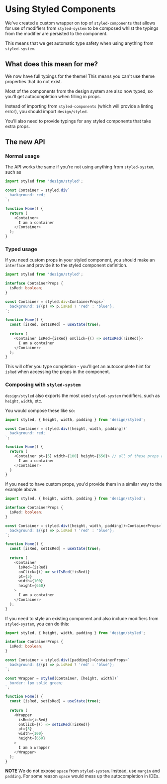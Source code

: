 # Using Styled Components

We've created a custom wrapper on top of `styled-components` that allows for use of modifiers from `styled-system` to be
composed whilst the typings from the modifier are persisted to the component.

This means that we get automatic type safety when using anything from `styled-system`.

## What does this mean for me?

We now have full typings for the theme! This means you can't use theme properties that do not exist.

Most of the components from the design system are also now typed, so you'll get autocompletion when filling in props.

Instead of importing from `styled-components` (which will provide a linting error), you should import `design/styled`.

You'll also need to provide typings for any styled components that take extra props.

## The new API

### Normal usage

The API works the same if you're not using anything from `styled-system`, such as

```typescript jsx
import styled from 'design/styled';

const Container = styled.div`
  background: red;
`;

function Home() {
  return (
    <Container>
      I am a container
    </Container>
  );
}
```

### Typed usage

If you need custom props in your styled component, you should make an `interface` and provide it to the styled component definition.

```typescript jsx
import styled from 'design/styled';

interface ContainerProps {
  isRed: boolean;
}

const Container = styled.div<ContainerProps>`
  background: ${(p) => p.isRed ? 'red' : 'blue'};
`;

function Home() {
  const [isRed, setIsRed] = useState(true);
  
  return (
    <Container isRed={isRed} onClick={() => setIsRed(!isRed)}>
      I am a container
    </Container>
  );
}
```

This will offer you type completion - you'll get an autocomplete hint for `isRed` when accessing the props in the component.

### Composing with `styled-system`

`design/styled` also exports the most used `styled-system` modifiers, such as `height`, `width`, etc.

You would compose these like so:

```typescript jsx
import styled, { height, width, padding } from 'design/styled';

const Container = styled.div([height, width, padding])`
  background: red;
`;

function Home() {
  return (
    <Container pt={5} width={100} height={650}> // all of these props are typed
      I am a container
    </Container>
  )
}
```

If you need to have custom props, you'd provide them in a similar way to the example above.

```typescript jsx
import styled, { height, width, padding } from 'design/styled';

interface ContainerProps {
  isRed: boolean;
}

const Container = styled.div([height, width, padding])<ContainerProps>`
  background: ${(p) => p.isRed ? 'red' : 'blue'};
`;

function Home() {
  const [isRed, setIsRed] = useState(true);
  
  return (
    <Container 
      isRed={isRed} 
      onClick={() => setIsRed(!isRed)}
      pt={5} 
      width={100}
      height={650}
    >
      I am a container
    </Container>
  );
}
```

If you need to style an existing component and also include modifiers from `styled-system`, you can do this:

```typescript jsx
import styled, { height, width, padding } from 'design/styled';

interface ContainerProps {
  isRed: boolean;
}

const Container = styled.div([padding])<ContainerProps>`
  background: ${(p) => p.isRed ? 'red' : 'blue'};
`;

const Wrapper = styled(Container, [height, width])`
  border: 1px solid green;
`;

function Home() {
  const [isRed, setIsRed] = useState(true);
  
  return (
    <Wrapper 
      isRed={isRed} 
      onClick={() => setIsRed(!isRed)}
      pt={5} 
      width={100}
      height={650}
    >
      I am a wrapper
    </Wrapper>
  );
}
```

**NOTE** We do not expose `space` from `styled-system`. Instead, use `margin` and `padding`. For some reason `space` would mess up the autocompletion in IDEs.
